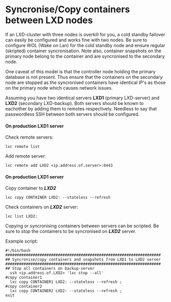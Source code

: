 # Syncronise/Copy containers between LXD nodes

If an LXD-cluster with three nodes is overkill for you, a cold standby failover can easily be configured and works fine with two nodes. Be sure to configure WOL (Wake on Lan) for the cold standby node and ensure regular (skripted) container syncronisation. Note also, container snapshots on the primary node belong to the container and are syncronised to the secondary node.

One caveat of this model is that the controller node holding the primary database is not present. Thus ensure that the containers on the secondary node are stopped as the syncronised containers have identical IP's as those on the primary node which causes network issues.

Assuming you have two identical servers **LXD1** (primary LXD-server) and **LXD2** (secondary LXD-backup). Both servers should be known to eachother by adding them to remotes respectively. Needless to say that passwordless SSH between both servers should be configured.

#### On production **LXD1** server

Check remote servers:

```
lxc remote list
```

Add remote server:

```
lxc remote add LXD2 <ip.address.of.server>:8443
```

#### On production **LXD1** server

Copy container to ***LXD2***

```
lxc copy CONTAINER LXD2: --stateless --refresh
```

Check containers on ***LXD2*** server:

```
lxc list LXD2:
```

Copying or syncronising containers between servers can be scripted.
Be sure to *stop* the containers to be syncronised on ***LXD2*** server.

Example script:

```
#!/bin/bash
####################################################################
## Syncronise/copy containers and snapshots from LXD1 to LXD2 server
####################################################################
## Stop all containers on backup-server
  ssh <ip.address.of.LXD2> 'lxc stop --all'
#copy container1
  lxc copy CONTAINER1 LXD2: --stateless --refresh ;
#copy container2
  lxc copy CONTAINER2 LXD2: --stateless --refresh ;
exit
```
